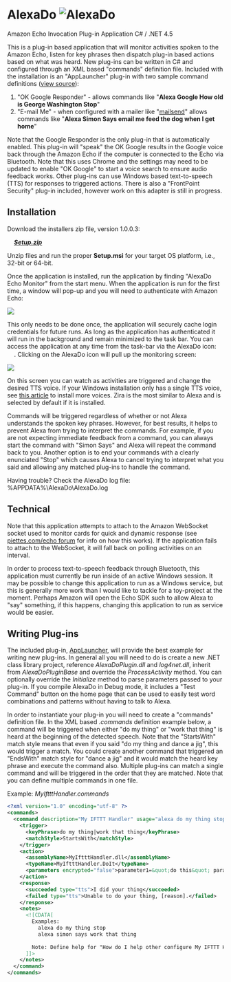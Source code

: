 # AlexaDo ![AlexaDo](https://raw.github.com/ritchiecarroll/AlexaDo/master/images/logo.png)
Amazon Echo Invocation Plug-in Application
C# / .NET 4.5

This is a plug-in based application that will monitor activities spoken to the Amazon Echo, listen for key phrases then dispatch plug-in based actions based on what was heard. New plug-ins can be written in C# and configured through an XML based "commands" definition file. Included with the installation is an "AppLauncher" plug-in with two sample command definitions ([view source](https://github.com/ritchiecarroll/AlexaDo/blob/master/src/Plugins/AppLauncher/AppLauncher.commands)):

1. "OK Google Responder" - allows commands like "__Alexa Google How old is George Washington Stop__"
2. "E-mail Me" - when configured with a mailer like "[mailsend](http://github.com/muquit/mailsend)" allows commands like "__Alexa Simon Says email me feed the dog when I get home__"

Note that the Google Responder is the only plug-in that is automatically enabled. This plug-in will "speak" the OK Google results in the Google voice back through the Amazon Echo if the computer is connected to the Echo via Bluetooth. Note that this uses Chrome and the settings may need to be updated to enable "OK Google" to start a voice search to ensure audio feedback works.  Other plug-ins can use Windows based text-to-speech (TTS) for responses to triggered actions. There is also a "FrontPoint Security" plug-in included, however work on this adapter is still in progress.

## Installation

Download the installers zip file, version 1.0.0.3:

&nbsp;&nbsp;&nbsp; **_[Setup.zip](https://raw.github.com/ritchiecarroll/AlexaDo/master/Setup.zip)_**

Unzip files and run the proper __Setup.msi__ for your target OS platform, i.e., 32-bit or 64-bit.

Once the application is installed, run the application by finding "AlexaDo Echo Monitor" from the start menu. When the application is run for the first time, a window will pop-up and you will need to authenticate with Amazon Echo:

<img src="https://raw.github.com/ritchiecarroll/AlexaDo/master/images/login.png" >

This only needs to be done once, the application will securely cache login credentials for future runs. As long as the application has authenticated it will run in the background and remain minimized to the task bar. You can access the application at any time from the task-bar via the AlexaDo icon: <img src="https://raw.github.com/ritchiecarroll/AlexaDo/master/images/logo.png" height="16" width="16" >. Clicking on the AlexaDo icon will pull up the monitoring screen:

<img src="https://raw.github.com/ritchiecarroll/AlexaDo/master/images/monitor.png" >

On this screen you can watch as activities are triggered and change the desired TTS voice. If your Windows installation only has a single TTS voice, see [this article](https://forums.robertsspaceindustries.com/discussion/147385/voice-attack-getting-free-alternate-tts-voices-working-with-win7-8-64bit) to install more voices. Zira is the most similar to Alexa and is selected by default if it is installed.

Commands will be triggered regardless of whether or not Alexa understands the spoken key phrases. However, for best results, it helps to prevent Alexa from trying to interpret the commands. For example, if you are not expecting immediate feedback from a command, you can always start the command with "Simon Says" and Alexa will repeat the command back to you. Another option is to end your commands with a clearly enunciated "Stop" which causes Alexa to cancel trying to interpret what you said and allowing any matched plug-ins to handle the command.

Having trouble? Check the AlexaDo log file: %APPDATA%\AlexaDo\AlexaDo.log

## Technical

Note that this application attempts to attach to the Amazon WebSocket socket used to monitor cards for quick and dynamic response (see [piettes.com/echo forum](http://www.piettes.com/echo/viewtopic.php?f=3&t=10) for info on how this works). If the application fails to attach to the WebSocket, it will fall back on polling activities on an interval.

In order to process text-to-speech feedback through Bluetooth, this application must currently be run inside of an active Windows session. It may be possible to change this application to run as a Windows service, but this is generally more work than I would like to tackle for a toy-project at the moment. Perhaps Amazon will open the Echo SDK such to allow Alexa to "say" something, if this happens, changing this application to run as service would be easier.

## Writing Plug-ins

The included plug-in, [AppLauncher](https://github.com/ritchiecarroll/AlexaDo/blob/master/src/Plugins/AppLauncher/Execute.cs), will provide the best example for writing new plug-ins. In general all you will need to do is create a new .NET class library project, reference _AlexaDoPlugin.dll_ and _log4net.dll_, inherit from _AlexaDoPluginBase_ and override the _ProcessActivity_ method. You can optionally override the _Initialize_ method to parse parameters passed to your plug-in. If you compile AlexaDo in Debug mode, it includes a "Test Command" button on the home page that can be used to easily test word combinations and patterns without having to talk to Alexa.

In order to instantiate your plug-in you will need to create a "commands" definition file. In the XML based _.commands_ definition example below, a command will be triggered when either "do my thing" or "work that thing" is heard at the beginning of the detected speech. Note that the "StartsWith" match style means that even if you said "do my thing and dance a jig", this would trigger a match. You could create another command that triggered an "EndsWith" match style for "dance a jig" and it would match the heard key phrase and execute the command also. Multiple plug-ins can match a single command and will be triggered in the order that they are matched. Note that you can define multiple commands in one file.

Example: _MyIftttHandler.commands_
```xml
<?xml version="1.0" encoding="utf-8" ?>
<commands>
  <command description="My IFTTT Handler" usage="alexa do my thing stop" enabled="true">
    <trigger>
      <keyPhrase>do my thing|work that thing</keyPhrase>
      <matchStyle>StartsWith</matchStyle>
    </trigger>
    <action>
      <assemblyName>MyIftttHandler.dll</assemblyName>
      <typeName>MyIftttHandler.DoIt</typeName>
      <parameters encrypted="false">parameter1=&quot;do this&quot; parameter2=&quot;set that&quot;</parameters>
    </action>
    <response>
      <succeeded type="tts">I did your thing</succeeded>
      <failed type="tts">Unable to do your thing, [reason].</failed>
    </response>
    <notes>
      <![CDATA[
        Examples:
          alexa do my thing stop
          alexa simon says work that thing
          
        Note: Define help for "How do I help other configure My IFTTT Handler to do your own thing?"
      ]]>
    </notes>
  </command>
</commands>
```

